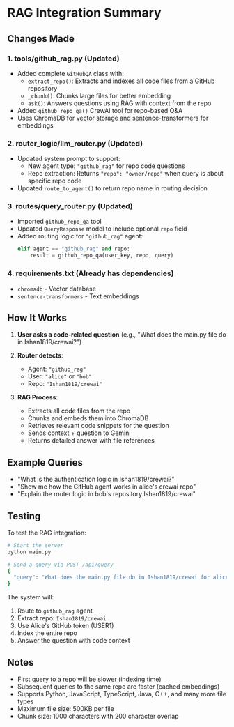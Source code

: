 # RAG Integration Summary

## Changes Made

### 1. **tools/github_rag.py** (Updated)

- Added complete `GitHubQA` class with:
  - `extract_repo()`: Extracts and indexes all code files from a GitHub repository
  - `_chunk()`: Chunks large files for better embedding
  - `ask()`: Answers questions using RAG with context from the repo
- Added `github_repo_qa()` CrewAI tool for repo-based Q&A
- Uses ChromaDB for vector storage and sentence-transformers for embeddings

### 2. **router_logic/llm_router.py** (Updated)

- Updated system prompt to support:
  - New agent type: `"github_rag"` for repo code questions
  - Repo extraction: Returns `"repo": "owner/repo"` when query is about specific repo code
- Updated `route_to_agent()` to return repo name in routing decision

### 3. **routes/query_router.py** (Updated)

- Imported `github_repo_qa` tool
- Updated `QueryResponse` model to include optional `repo` field
- Added routing logic for `"github_rag"` agent:
  ```python
  elif agent == "github_rag" and repo:
      result = github_repo_qa(user_key, repo, query)
  ```

### 4. **requirements.txt** (Already has dependencies)

- `chromadb` - Vector database
- `sentence-transformers` - Text embeddings

## How It Works

1. **User asks a code-related question** (e.g., "What does the main.py file do in Ishan1819/crewai?")

2. **Router detects**:

   - Agent: `"github_rag"`
   - User: `"alice"` or `"bob"`
   - Repo: `"Ishan1819/crewai"`

3. **RAG Process**:
   - Extracts all code files from the repo
   - Chunks and embeds them into ChromaDB
   - Retrieves relevant code snippets for the question
   - Sends context + question to Gemini
   - Returns detailed answer with file references

## Example Queries

- "What is the authentication logic in Ishan1819/crewai?"
- "Show me how the GitHub agent works in alice's crewai repo"
- "Explain the router logic in bob's repository Ishan1819/crewai"

## Testing

To test the RAG integration:

```bash
# Start the server
python main.py

# Send a query via POST /api/query
{
  "query": "What does the main.py file do in Ishan1819/crewai for alice?"
}
```

The system will:

1. Route to `github_rag` agent
2. Extract repo: `Ishan1819/crewai`
3. Use Alice's GitHub token (USER1)
4. Index the entire repo
5. Answer the question with code context

## Notes

- First query to a repo will be slower (indexing time)
- Subsequent queries to the same repo are faster (cached embeddings)
- Supports Python, JavaScript, TypeScript, Java, C++, and many more file types
- Maximum file size: 500KB per file
- Chunk size: 1000 characters with 200 character overlap
